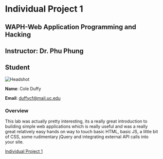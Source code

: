 # Individual Project 1
## WAPH-Web Application Programming and Hacking

## Instructor: Dr. Phu Phung

## Student
![Headshot](../../images/headshot.jpg "Headshot")

**Name**: Cole Duffy

**Email**: duffycf@mail.uc.edu

### Overview
This lab was actually pretty interesting, its a really great introduction to building simple web applications which is really useful and was a really great relatively easy hands on way to touch basic HTML, basic JS, a little bit of CSS, some rudimentary jQuery and integrating external API calls into your site.

[Individual Project 1]()

